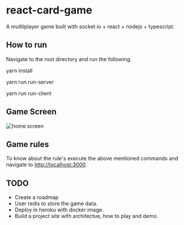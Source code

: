 # react-card-game

A multliplayer game built with socket.io + react + nodejs + typescript.

## How to run

Navigate to the root directory and run the following.

yarn install

yarn run run-server

yarn run run-client

## Game Screen

![home screen](https://user-images.githubusercontent.com/11159061/45929339-e179da80-bf6d-11e8-9395-91377159aa5b.png)

## Game rules

To know about the rule's execute the above mentioned commands and navigate to <http://localhost:3000>.

## TODO

- Create a roadmap
- User redis to store the game data.
- Deploy in heroku with docker image.
- Build a project site with architectue, how to play and demo.

